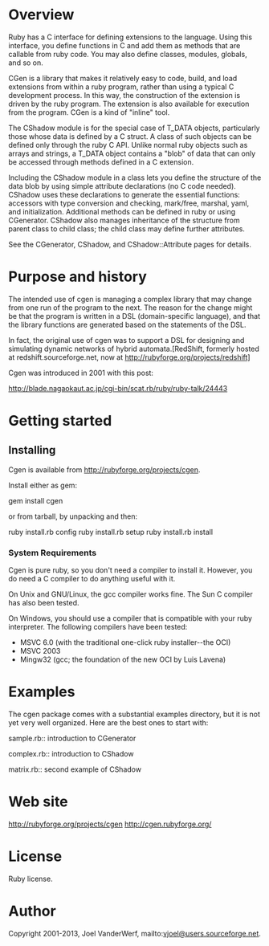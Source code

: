 # Overview #

Ruby has a C interface for defining extensions to the language. Using this interface, you define functions in C and add them as methods that are callable from ruby code. You may also define classes, modules, globals, and so on.

CGen is a library that makes it relatively easy to code, build, and load extensions from within a ruby program, rather than using a typical C development process. In this way, the construction of the extension is driven by the ruby program. The extension is also available for execution from the program. CGen is a kind of "inline" tool. 

The CShadow module is for the special case of T_DATA objects, particularly those whose data is defined by a C struct. A class of such objects can be defined only through the ruby C API. Unlike normal ruby objects such as arrays and strings, a T_DATA object contains a "blob" of data that can only be accessed through methods defined in a C extension.

Including the CShadow module in a class lets you define the structure of the data blob by using simple attribute declarations (no C code needed). CShadow uses these declarations to generate the essential functions: accessors with type conversion and checking, mark/free, marshal, yaml, and initialization. Additional methods can be defined in ruby or using CGenerator. CShadow also manages inheritance of the structure from parent class to child class; the child class may define further attributes.

See the CGenerator, CShadow, and CShadow::Attribute pages for details.

# Purpose and history #

The intended use of cgen is managing a complex library that may change from one run of the program to the next. The reason for the change might be that the program is written in a DSL (domain-specific language), and that the library functions are generated based on the statements of the DSL.

In fact, the original use of cgen was to support a DSL for designing and simulating dynamic networks of hybrid automata.[RedShift, formerly hosted at redshift.sourceforge.net, now at http://rubyforge.org/projects/redshift]

Cgen was introduced in 2001 with this post:

http://blade.nagaokaut.ac.jp/cgi-bin/scat.rb/ruby/ruby-talk/24443

# Getting started #

## Installing ##

Cgen is available from http://rubyforge.org/projects/cgen.

Install either as gem:

  gem install cgen

or from tarball, by unpacking and then:

  ruby install.rb config
  ruby install.rb setup
  ruby install.rb install

### System Requirements ###

Cgen is pure ruby, so you don't need a compiler to install it. However, you do need a C compiler to do anything useful with it.

On Unix and GNU/Linux, the gcc compiler works fine. The Sun C compiler has also been tested.

On Windows, you should use a compiler that is compatible with your ruby interpreter. The following compilers have been tested:

* MSVC 6.0 (with the traditional one-click ruby installer--the OCI)
* MSVC 2003
* Mingw32 (gcc; the foundation of the new OCI by Luis Lavena)

# Examples #

The cgen package comes with a substantial examples directory, but it is not yet very well organized. Here are the best ones to start with:

sample.rb::
  introduction to CGenerator

complex.rb::
  introduction to CShadow

matrix.rb::
  second example of CShadow

# Web site #

http://rubyforge.org/projects/cgen
http://cgen.rubyforge.org/

# License #

Ruby license.

# Author #

Copyright 2001-2013, Joel VanderWerf, mailto:vjoel@users.sourceforge.net.
